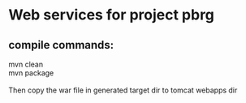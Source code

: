 # Web services for project pbrg

## compile commands:
mvn clean<br/>
mvn package<br/>
<br/>
Then copy the war file in generated target dir to tomcat webapps dir 
